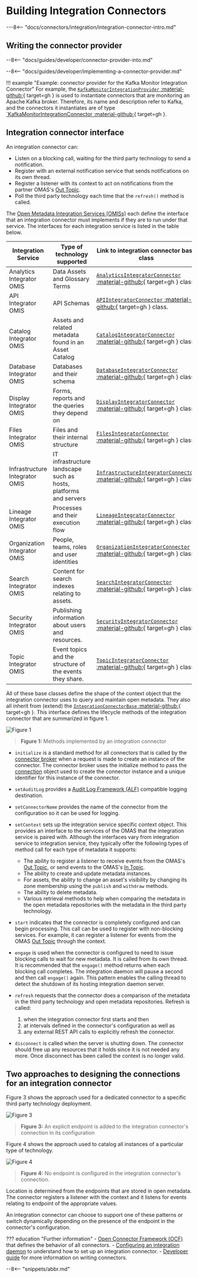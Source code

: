 <!-- SPDX-License-Identifier: CC-BY-4.0 -->
<!-- Copyright Contributors to the Egeria project 2020. -->

# Building Integration Connectors

---8<-- "docs/connectors/integration/integration-connector-intro.md"

## Writing the connector provider


--8<-- "docs/guides/developer/connector-provider-into.md"

--8<-- "docs/guides/developer/implementing-a-connector-provider.md"


!!! example "Example: connector provider for the Kafka Monitor Integration Connector"
    For example, the [`KafkaMonitorIntegrationProvider` :material-github:](https://github.com/odpi/egeria/blob/master/open-metadata-implementation/adapters/open-connectors/integration-connectors/kafka-integration-connector/src/main/java/org/odpi/openmetadata/adapters/connectors/integration/kafka/KafkaMonitorIntegrationProvider.java){ target=gh } is used to instantiate connectors that are monitoring an Apache Kafka broker. Therefore, its name and description refer to Kafka, and the connectors it instantiates are of type [`KafkaMonitorIntegrationConnector :material-github:](https://github.com/odpi/egeria/blob/master/open-metadata-implementation/adapters/open-connectors/integration-connectors/kafka-integration-connector/src/main/java/org/odpi/openmetadata/adapters/connectors/integration/kafka/KafkaMonitorIntegrationConnector.java){ target=gh }.


## Integration connector interface

An integration connector can:

- Listen on a blocking call, waiting for the third party technology to send a notification.
- Register with an external notification service that sends notifications on its own thread.
- Register a listener with its context to act on notifications from the partner OMAS's [Out Topic](./concepts/out-topic).
- Poll the third party technology each time that the `refresh()` method is called.

The [Open Metadata Integration Services (OMISs)](./services/omis) each define the interface that an integration connector must implements if they are to run under that service.  The interfaces for each integration service is listed in the table below.

| Integration Service | Type of technology supported | Link to integration connector base class |
|---|---|---|
| Analytics Integrator OMIS | Data Assets and Glossary Terms | [`AnalyticsIntegratorConnector` :material-github:](https://github.com/odpi/egeria/tree/master/open-metadata-implementation/integration-services/analytics-integrator/analytics-integrator-api/src/main/java/org/odpi/openmetadata/integrationservices/analytics/connector){ target=gh } class. |
| API Integrator OMIS | API Schemas | [`APIIntegratorConnector` :material-github:](https://github.com/odpi/egeria/tree/master/open-metadata-implementation/integration-services/api-integrator/api-integrator-api/src/main/java/org/odpi/openmetadata/integrationservices/api/connector){ target=gh } class. |
| Catalog Integrator OMIS | Assets and related metadata found in an Asset Catalog | [`CatalogIntegratorConnector` :material-github:](https://github.com/odpi/egeria/tree/master/open-metadata-implementation/integration-services/catalog-integrator/catalog-integrator-api/src/main/java/org/odpi/openmetadata/integrationservices/catalog/connector){ target=gh } class. |
| Database Integrator OMIS | Databases and their schema | [`DatabaseIntegratorConnector` :material-github:](https://github.com/odpi/egeria/tree/master/open-metadata-implementation/integration-services/database-integrator/database-integrator-api/src/main/java/org/odpi/openmetadata/integrationservices/database/connector){ target=gh } class. |
| Display Integrator OMIS | Forms, reports and the queries they depend on | [`DisplayIntegratorConnector` :material-github:](https://github.com/odpi/egeria/tree/master/open-metadata-implementation/integration-services/display-integrator/display-integrator-api/src/main/java/org/odpi/openmetadata/integrationservices/display/connector){ target=gh } class. |
| Files Integrator OMIS | Files and their internal structure | [`FilesIntegratorConnector` :material-github:](https://github.com/odpi/egeria/tree/master/open-metadata-implementation/integration-services/files-integrator/files-integrator-api/src/main/java/org/odpi/openmetadata/integrationservices/files/connector){ target=gh } class. |
| Infrastructure Integrator OMIS | IT infrastructure landscape such as hosts, platforms and servers | [`InfrastructureIntegratorConnector` :material-github:](https://github.com/odpi/egeria/tree/master/open-metadata-implementation/integration-services/infrastructure-integrator/infrastructure-integrator-api/src/main/java/org/odpi/openmetadata/integrationservices/infrastructure/connector){ target=gh } class. |
| Lineage Integrator OMIS | Processes and their execution flow | [`LineageIntegratorConnector` :material-github:](https://github.com/odpi/egeria/tree/master/open-metadata-implementation/integration-services/lineage-integrator/lineage-integrator-api/src/main/java/org/odpi/openmetadata/integrationservices/lineage/connector){ target=gh } class. |
| Organization Integrator OMIS | People, teams, roles  and user identities | [`OrganizationIntegratorConnector` :material-github:](https://github.com/odpi/egeria/tree/master/open-metadata-implementation/integration-services/organization-integrator/organization-integrator-api/src/main/java/org/odpi/openmetadata/integrationservices/organization/connector){ target=gh } class. |
| Search Integrator OMIS | Content for search indexes relating to assets. | [`SearchIntegratorConnector` :material-github:](https://github.com/odpi/egeria/tree/master/open-metadata-implementation/integration-services/search-integrator/search-integrator-api/src/main/java/org/odpi/openmetadata/integrationservices/search/connector){ target=gh } class. |
| Security Integrator OMIS | Publishing information about users and resources. | [`SecurityIntegratorConnector` :material-github:](https://github.com/odpi/egeria/tree/master/open-metadata-implementation/integration-services/security-integrator/security-integrator-api/src/main/java/org/odpi/openmetadata/integrationservices/security/connector){ target=gh } class. |
| Topic Integrator OMIS | Event topics and the structure of the events they share. | [`TopicIntegratorConnector` :material-github:](https://github.com/odpi/egeria/tree/master/open-metadata-implementation/integration-services/topic-integrator/topic-integrator-api/src/main/java/org/odpi/openmetadata/integrationservices/topic/connector){ target=gh } class. |

All of these base classes define the shape of the context object that the integration connector uses to query and maintain open metadata. They also all inherit from (extend) the [`IntegrationConnectorBase` :material-github:](https://github.com/odpi/egeria/blob/master/open-metadata-implementation/governance-servers/integration-daemon-services/integration-daemon-services-api/src/main/java/org/odpi/openmetadata/governanceservers/integrationdaemonservices/connectors/IntegrationConnectorBase.java){ target=gh }.  This interface defines the lifecycle methods of the integration connector that are summarized in figure 1.

![Figure 1](integration-connector-methods.svg)
> **Figure 1:** Methods implemented by an integration connector

- `initialize` is a standard method for all connectors that is called by the [connector broker](./concepts/connector-broker) when a request is made to create an instance of the connector. The connector broker uses the initialize method to pass the [connection](./concepts/connection) object used to create the connector instance and a unique identifier for this instance of the connector.

- `setAuditLog` provides a [Audit Log Framework (ALF)](./frameworks/alf/overview) compatible logging destination.

- `setConnectorName` provides the name of the connector from the configuration so it can be used for logging.

- `setContext` sets up the integration service specific context object. This provides an interface to the services of the OMAS that the integration service is paired with. Although the interfaces vary from integration service to integration service, they typically offer the following types of method call for each type of metadata it supports:

    - The ability to register a listener to receive events from the OMAS's [Out Topic](./concepts/out-topic), or send events to the OMAS's [In Topic](./concepts/in-topic).
    - The ability to create and update metadata instances.
    - For assets, the ability to change an asset's visibility by changing its zone membership using the `publish` and `withdraw` methods.
    - The ability to delete metadata.
    - Various retrieval methods to help when comparing the metadata in the open metadata repositories with the metadata in the third party technology.
    
- `start` indicates that the connector is completely configured and can begin processing. This call can be used to register with non-blocking services. For example, it can register a listener for events from the OMAS [Out Topic](./concepts/out-topic) through the context.

- `engage` is used when the connector is configured to need to issue blocking calls to wait for new metadata. It is called from its own thread. It is recommended that the `engage()` method returns when each blocking call completes. The integration daemon will pause a second and then call `engage()` again. This pattern enables the calling thread to detect the shutdown of its hosting integration daemon server.

- `refresh` requests that the connector does a comparison of the metadata in the third party technology and open metadata repositories. Refresh is called:

    1. when the integration connector first starts and then
    1. at intervals defined in the connector's configuration as well as
    1. any external REST API calls to explicitly refresh the connector.
    
- `disconnect` is called when the server is shutting down. The connector should free up any resources that it holds since it is not needed any more.  Once disconnect has been called the context is no longer valid.

## Two approaches to designing the connections for an integration connector 

Figure 3 shows the approach used for a dedicated connector to a specific third party technology deployment.

![Figure 3](explicit-endpoints.svg)
> **Figure 3:** An explicit endpoint is added to the integration connector's connection in its configuration

Figure 4 shows the approach used to catalog all instances of a particular type of technology.

![Figure 4](learned-endpoints.svg)
> **Figure 4:** No endpoint is configured in the integration connector's connection.

Location is determined from the endpoints that are stored in open metadata.  The connector registers a listener with the context and it listens for events relating to endpoint of the appropriate values.

An integration connector can choose to support one of these patterns or switch dynamically depending on the presence of the endpoint in the connector's configuration. 

??? education "Further information"
    - [Open Connector Framework (OCF)](./frameworks/ocf/overview) that defines the behavior of all connectors.
    - [Configuring an integration daemon](./guides/admin/servers/configuring-an-integration-daemon) to understand how to set up an integration connector.
    - [Developer guide](./guides/developer) for more information on writing connectors.

--8<-- "snippets/abbr.md"

